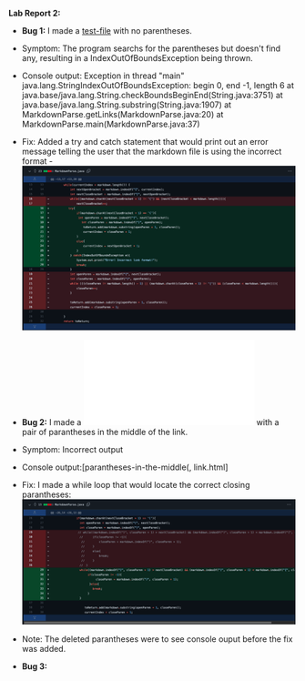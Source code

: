 **Lab Report 2:**

* **Bug 1:** I made a [test-file](https://github.com/broham6/markdown-parse/blob/7d0bcc8c297db6f6afbab1a5617037147b82576e/breaking-test.md) with no parentheses.
* Symptom: The program searchs for the parentheses but doesn't find any, resulting in a IndexOutOfBoundsException being thrown.
* Console output: 
        Exception in thread "main" java.lang.StringIndexOutOfBoundsException: begin 0, end -1, length 6
        at java.base/java.lang.String.checkBoundsBeginEnd(String.java:3751)
        at java.base/java.lang.String.substring(String.java:1907)
        at MarkdownParse.getLinks(MarkdownParse.java:20)
        at MarkdownParse.main(MarkdownParse.java:37)
 * Fix: Added a try and catch statement that would print out an error message telling the user that the markdown file is using the incorrect format - ![bug1](MarkdownParse-bug1commit.png)
 
        
* **Bug 2:** I made a ![test file](breaking-test2.md) with a pair of parantheses in the middle of the link.
* Symptom: Incorrect output
* Console output:[parantheses-in-the-middle(, link.html]
* Fix: I made a while loop that would locate the correct closing parantheses: ![image](breakingtest2history.png)
* Note: The deleted parantheses were to see console ouput before the fix was added.
        
* **Bug 3:** 
